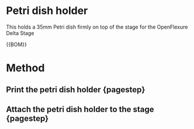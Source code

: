# Petri dish holder

This holds a 35mm Petri dish firmly on top of the stage for the OpenFlexure Delta Stage

{{BOM}}

[petri_dish_holder]: models/petri_dish_holder.md
"{cat:3DPrinted}"
# Method

## Print the petri dish holder {pagestep}

## Attach the petri dish holder to the stage {pagestep}
